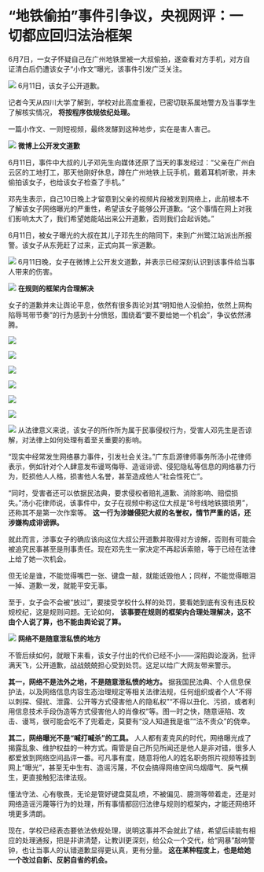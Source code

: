 

# “地铁偷拍”事件引争议，央视网评：一切都应回归法治框架

6月7日，一女子怀疑自己在广州地铁里被一大叔偷拍，遂查看对方手机，对方自证清白后仍遭该女子“小作文”曝光，该事件引发广泛关注。

![](https://inews.gtimg.com/om_bt/OSroBT6Fp3GSOLqUK6IEkbOE2tCpMLkC0Y0Zb4_oU_h80AA/1000)
6月11日，该女子公开道歉。

记者今天从四川大学了解到，学校对此高度重视，已密切联系属地警方及当事学生了解核实情况， **将按程序依规依纪处理。**

一篇小作文、一则短视频，最终发酵到这种地步，实在是害人害己。

![](https://inews.gtimg.com/om_bt/OFzCxsLehw8A1Mpd2zv4ghRKhFphm-fYuP_SVFr2hCETgAA/1000)
**微博上公开发文道歉**

6月11日，事件中大叔的儿子邓先生向媒体还原了当天的事发经过：“父亲在广州白云区的工地打工，那天他刚好休息，蹲在广州地铁上玩手机，戴着耳机听歌，并未偷拍该女子，也给该女子检查了手机。”

邓先生表示，自己10日晚上才留意到父亲的视频片段被发到网络上，此前根本不了解该女子网络曝光的严重性，希望该女子能够公开道歉。“这个事情在网上对我们影响太大了，我们希望她能站出来公开道歉，否则我们会起诉她。”

6月11日，被女子曝光的大叔在其儿子邓先生的陪同下，来到广州鹭江站派出所报警。该女子从东莞赶了过来，正式向其一家道歉。

![](https://inews.gtimg.com/om_bt/OMTU6hfwOQPqYMpv0_TED3AiI5i2wAN1Eel4uaEyMdEzQAA/1000)
6月11日晚，女子在微博上公开发文道歉，并表示已经深刻认识到该事件给当事人带来的伤害。

![](https://inews.gtimg.com/om_bt/OBSbbPcxy69ZV65lZvYKK8fYj0HjjLOJkyOs_pny4shnYAA/1000)
**在规则的框架内合理解决**

女子的道歉并未让舆论平息，依然有很多舆论对其“明知他人没偷拍，依然上网构陷辱骂带节奏”的行为感到十分愤怒，围绕着“要不要给她一个机会”，争议依然沸腾。

![](https://inews.gtimg.com/om_bt/OjxFTNEpF64bhXFX_2eFQMczG3P0H7ofw_CH-8IJ1qLEoAA/1000)

![](https://inews.gtimg.com/om_bt/OsLfQ7dNDkroDfrTqM0Ow6jMlOc0PlpGA3Sgl0YB1tDicAA/1000)

![](https://inews.gtimg.com/om_bt/OoIGFRBrOhQfgTYnKqR5VCc_slnh8p2QQWfNZ_0w6NgO4AA/1000)

![](https://inews.gtimg.com/om_bt/Odd61XrZIzdcmAK34p1hMDszccDuixKhqkEGVIzwzc-k0AA/1000)

![](https://inews.gtimg.com/om_bt/Ovlpm0dwl0gPYehV44IaoO8btXhyDuSUvVrTsm_yzd8KgAA/1000)

![](https://inews.gtimg.com/om_bt/ODtnTF4n5DbiWLDJ3CZrDjDip_tdmQlYkSN291Uli7A9IAA/1000)

![](https://inews.gtimg.com/om_bt/OxzpW24PYilslTtJ_zQeJ3X79M4mLI2cGXa1B9kj_XTjgAA/1000)
从法律意义来说，该女子的所作所为属于民事侵权行为，受害人邓先生是否谅解，对法律上如何处理有着至关重要的影响。

“现实中经常发生网络暴力事件，引发社会关注。”广东启源律师事务所汤小花律师表示，例如针对个人肆意发布谩骂侮辱、造谣诽谤、侵犯隐私等信息的网络暴力行为，贬损他人人格，损害他人名誉，甚至造成他人“社会性死亡”。

“同时，受害者还可以依据民法典，要求侵权者赔礼道歉、消除影响、赔偿损失。”汤小花律师说，该事件中，女子在视频中称这位大叔是“8号线地铁猥琐男”，还称其不是第一次作案等。
**这一行为涉嫌侵犯大叔的名誉权，情节严重的话，还涉嫌构成诽谤罪。**

就此而言，涉事女子的确应该向这位大叔公开道歉并取得对方谅解，否则有可能会被追究民事甚至是刑事责任。现在邓先生一家决定不再起诉索赔，等于已经在法律上给了她一次机会。

但无论是谁，不能觉得嘴巴一张、键盘一敲，就能诋毁他人；同样，不能觉得眼泪一掉、道歉一发，就能平安无事。

至于，女子会不会被“放过”，要接受学校什么样的处罚，要看她到底有没有违反校规校纪，这是规则问题。无论如何，
**该事要在规则的框架内合理处理解决，这不由个人说了算，也不能由舆论说了算。**

![](https://inews.gtimg.com/om_bt/OgWYixF6-LYxDc9o4VWrIxskepYKhErArk0Un2Gog16IQAA/1000)
**网络不是随意泄私愤的地方**

不管后续如何，就眼下来看，该女子付出的代价已经不小——深陷舆论漩涡，批评满天飞，公开道歉，战战兢兢担心受到处罚。这足以给广大网友带来警示。

**其一，网络不是法外之地，不是随意泄私愤的地方。**
据我国民法典、个人信息保护法，以及网络信息内容生态治理规定等相关法律法规，任何组织或者个人“不得以刺探、侵扰、泄露、公开等方式侵害他人的隐私权”“不得以丑化、污损，或者利用信息技术手段伪造等方式侵害他人的肖像权”等。图一时之快，随意诬陷、攻击、谩骂，很可能会吃不了兜着走，莫要有“没人知道我是谁”“法不责众”的侥幸。

**其二，网络曝光不是“喊打喊杀”的工具。**
人人都有麦克风的时代，网络曝光成了揭露乱象、维护权益的一种方式。甭管是自己所见所闻还是他人是非对错，很多人都爱放到网络空间品评一番。可凡事有度，随意将他人的姓名职务照片视频等挂到网上“曝光”，甚至无中生有、造谣污蔑，不仅会搞得网络空间乌烟瘴气、戾气横生，更直接触犯法律法规。

懂法守法、心有敬畏，无论是管好键盘莫乱喷，不被偏见、臆测等带着走，还是对网络造谣污蔑等行为的处理，所有事情都回归法律与规则的框架内，才能还网络环境更多清朗。

现在，学校已经表态要依法依规处理，说明这事并不会就此了结，希望后续能有相应的处理通报，把是非讲清楚，让教训更深刻，给公众一个交代，给“网暴”敲响警钟，也让当事人的认错道歉显得更认真，更有分量。
**这在某种程度上，也是给她一个改过自新、反躬自省的机会。**

